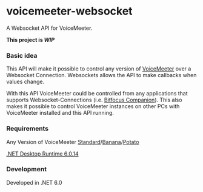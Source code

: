 # voicemeeter-websocket
A Websocket API for VoiceMeeter.

**This project is _WIP_**

### Basic idea
This API will make it possible to control any version of [VoiceMeeter](https://vb-audio.com/Voicemeeter/) over a Websocket Connection.
Websockets allows the API to make callbacks when values change.

With this API VoiceMeeter could be controlled from any applications that supports Websocket-Connections (i.e. [Bitfocus Companion](https://github.com/bitfocus/companion)).
This also makes it possible to control VoiceMeeter instances on other PCs with VoiceMeeter installed and this API running.

### Requirements
Any Version of VoiceMeeter [Standard](https://vb-audio.com/Voicemeeter/)/[Banana](https://vb-audio.com/Voicemeeter/banana.htm)/[Potato](https://vb-audio.com/Voicemeeter/potato.htm)

[.NET Desktop Runtime 6.0.14](https://dotnet.microsoft.com/en-us/download/dotnet/6.0)

### Development
Developed in .NET 6.0
